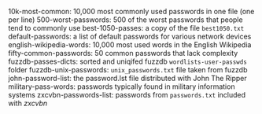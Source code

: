 10k-most-common: 10,000 most commonly used passwords in one file (one per line)
500-worst-passwords: 500 of the worst passwords that people tend to commonly use
best-1050-passes: a copy of the file `best1050.txt`
default-passwords: a list of default passwords for various network devices
english-wikipedia-words: 10,000 most used words in the English Wikipedia
fifty-common-passwords: 50 common passwords that lack complexity
fuzzdb-passes-dicts: sorted and uniqifed fuzzdb `wordlists-user-passwds` folder
fuzzdb-unix-passwords: `unix_passwords.txt` file taken from fuzzdb
john-password-list: the password.lst file distributed with John The Ripper
military-pass-words: passwords typically found in military information systems
zxcvbn-passwords-list: passwords from `passwords.txt` included with *zxcvbn*
